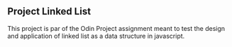 ## Project Linked List

This project is par of the Odin Project assignment meant to test the design and application of linked list as a data structure in javascript.
